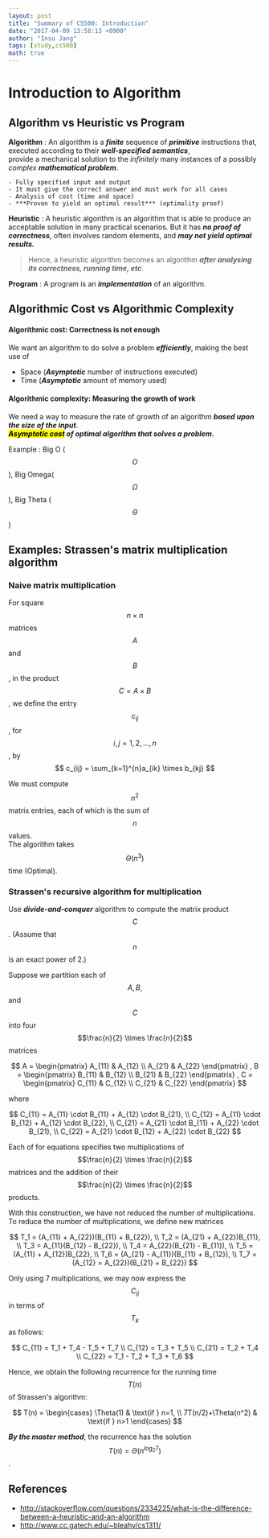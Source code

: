 ```yaml
---
layout: post
title: "Summary of CS500: Introduction"
date: "2017-04-09 13:58:13 +0900"
author: "Insu Jang"
tags: [study,cs500]
math: true
---
```

# Introduction to Algorithm
## Algorithm vs Heuristic vs Program
**Algorithm**
: An algorithm is a ***finite*** sequence of ***primitive*** instructions that,  
executed according to their ***well-specified semantics***,  
provide a mechanical solution to the *infinitely* many instances of a possibly *complex* ***mathematical problem***.

    - Fully specified input and output
    - It must give the correct answer and must work for all cases
    - Analysis of cost (time and space)
    - ***Proven to yield an optimal result*** (optimality proof)

**Heuristic**
: A heuristic algorithm is an algorithm that is able to produce an acceptable solution in many practical scenarios. But it has ***no proof of correctness***, often involves random elements, and ***may not yield optimal results.***  
> Hence, a heuristic algorithm becomes an algorithm ***after analysing its correctness, running time, etc***.

**Program**
: A program is an ***implementation*** of an algorithm.


## Algorithmic Cost vs Algorithmic Complexity
#### Algorithmic cost: Correctness is not enough
We want an algorithm to do solve a problem ***efficiently***, making the best use of
- Space (***Asymptotic*** number of instructions executed)
- Time (***Asymptotic*** amount of memory used)

#### Algorithmic complexity: Measuring the growth of work
We need a way to measure the rate of growth of an algorithm ***based upon the size of the input***.  
***<mark>Asymptotic cost</mark> of optimal algorithm that solves a problem.***

Example : Big O ($$O$$), Big Omega($$\Omega$$), Big Theta ($$\Theta$$)


## Examples: Strassen's matrix multiplication algorithm
### Naive matrix multiplication
For square $$n \times n$$ matrices $$A$$ and $$B$$, in the product $$C=A \times B$$, we define the entry $$c_{ij}$$, for $$i, j=1,2,...,n$$, by  
$$ c_{ij} = \sum_{k=1}^{n}a_{ik} \times b_{kj} $$

We must compute $$n^2$$ matrix entries, each of which is the sum of $$n$$ values.  
The algorithm takes $$\Theta(n^3)$$ time (Optimal).

### Strassen's recursive algorithm for multiplication
Use ***divide-and-conquer*** algorithm to compute the matrix product $$C$$. (Assume that $$n$$ is an exact power of 2.)

Suppose we partition each of $$A, B,$$ and $$C$$ into four $$\frac{n}{2} \times \frac{n}{2}$$ matrices

$$ A =
\begin{pmatrix}
A_{11} & A_{12} \\
A_{21} & A_{22}
\end{pmatrix}
, B =
\begin{pmatrix}
B_{11} & B_{12} \\
B_{21} & B_{22}
\end{pmatrix}
, C =
\begin{pmatrix}
C_{11} & C_{12} \\
C_{21} & C_{22}
\end{pmatrix}
$$

where

$$
C_{11} = A_{11} \cdot B_{11} + A_{12} \cdot B_{21}, \\
C_{12} = A_{11} \cdot B_{12} + A_{12} \cdot B_{22}, \\
C_{21} = A_{21} \cdot B_{11} + A_{22} \cdot B_{21}, \\
C_{22} = A_{21} \cdot B_{12} + A_{22} \cdot B_{22}
$$

Each of for equations specifies two multiplications of $$\frac{n}{2} \times \frac{n}{2}$$ matrices and the addition of their $$\frac{n}{2} \times \frac{n}{2}$$ products.

With this construction, we have not reduced the number of multiplications.  
To reduce the number of multiplications, we define new matrices

$$
T_1 = (A_{11} + A_{22})(B_{11} + B_{22}), \\
T_2 = (A_{21} + A_{22})B_{11}, \\
T_3 = A_{11}(B_{12} - B_{22}), \\
T_4 = A_{22}(B_{21} - B_{11}), \\
T_5 = (A_{11} + A_{12})B_{22}, \\
T_6 = (A_{21} - A_{11})(B_{11} + B_{12}), \\
T_7 = (A_{12} = A_{22})(B_{21} + B_{22})
$$

Only using 7 multiplications, we may now express the $$C_{ij}$$ in terms of $$T_k$$ as follows:

$$
C_{11} = T_1 + T_4 - T_5 + T_7 \\
C_{12} = T_3 + T_5 \\
C_{21} = T_2 + T_4 \\
C_{22} = T_1 - T_2 + T_3 + T_6
$$

Hence, we obtain the following recurrence for the running time $$T(n)$$ of Strassen's algorithm:

$$
T(n) = \begin{cases}
\Theta(1) & \text{if  } n=1, \\
7T(n/2)+\Theta(n^2) & \text{if  } n>1
\end{cases}
$$

***By the master method***, the recurrence has the solution $$T(n)=\Theta(n^{log_{2}7})$$.

<!--
#### 1. Recursive power function
Given $$x$$, calculate $$x^n$$ with as few multiplications as possible.

- Naive algorithm: $$n-1$$ multiplications
- Inductive improvement: For $$k=\frac{n}{2}$$ calculate $$x^k$$, then $$(x^k)^2=x^n or x^{n-1}$$

Number of multiplications $$T(n) \le T(\frac{n}{2}) + 2$$.
-->


## References
- http://stackoverflow.com/questions/2334225/what-is-the-difference-between-a-heuristic-and-an-algorithm
- http://www.cc.gatech.edu/~bleahy/cs1311/
